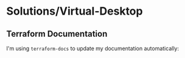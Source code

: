 # Solutions/Virtual-Desktop

## Terraform Documentation

I'm using `terraform-docs` to update my documentation automatically:

<!-- BEGIN_TF_DOCS -->
<!-- END_TF_DOCS -->
